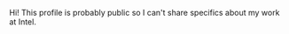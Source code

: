 Hi! This profile is probably public so I can't share specifics about my work at Intel.

<!---
slindhur/slindhur is a ✨ special ✨ repository because its `README.md` (this file) appears on your GitHub profile.
You can click the Preview link to take a look at your changes.
--->
